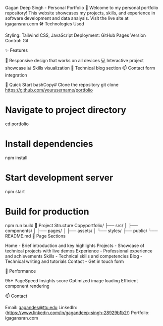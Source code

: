 Gagan Deep Singh - Personal Portfolio 🚀
Welcome to my personal portfolio repository! This website showcases my projects, skills, and experience in software development and data analysis. Visit the live site at igagansran.com
🛠 Technologies Used

Styling: Tailwind CSS, JavaScript
Deployment: GitHub Pages
Version Control: Git

✨ Features

🎯 Responsive design that works on all devices
💻 Interactive project showcase
📊 Skills visualization
📝 Technical blog section
📫 Contact form integration

🚀 Quick Start
bashCopy# Clone the repository
git clone https://github.com/yourusername/portfolio

# Navigate to project directory
cd portfolio

# Install dependencies
npm install

# Start development server
npm start

# Build for production
npm run build
📂 Project Structure
Copyportfolio/
├── src/
│   ├── components/
│   ├── pages/
│   ├── assets/
│   └── styles/
├── public/
└── README.md
📱 Page Sections

Home - Brief introduction and key highlights
Projects - Showcase of technical projects with live demos
Experience - Professional experience and achievements
Skills - Technical skills and competencies
Blog - Technical writing and tutorials
Contact - Get in touch form

🌟 Performance

95+ PageSpeed Insights score
Optimized image loading
Efficient component rendering

📫 Contact

Email: gagandes@ttu.edu
LinkedIn: (https://www.linkedin.com/in/gagandeep-singh-28929b1b2/)
Portfolio: igagansran.com

